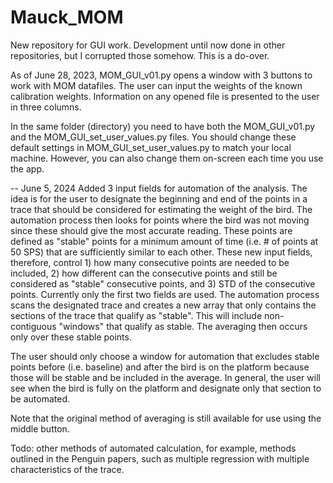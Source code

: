 # Mauck_MOM
New repository for GUI work. Development until now done in other repositories, but I corrupted those somehow. This is a do-over.
 
As of June 28, 2023, MOM_GUI_v01.py opens a window with 3 buttons to work with MOM datafiles. The user can input the weights of the known calibration weights. Information on any opened file is presented to the user in three columns. 

In the same folder (directory) you need to have both the MOM_GUI_v01.py and the MOM_GUI_set_user_values.py files. You should change these default settings in MOM_GUI_set_user_values.py to match your local machine. However, you can also change them on-screen each time you use the app.

-- June 5, 2024
Added 3 input fields for automation of the analysis. The idea is for the user to designate the beginning and end of the points in a trace that should be considered for estimating the weight of the bird. The automation process then looks for points where the bird was not moving since these should give the most accurate reading. These points are defined as "stable" points for a minimum amount of time (i.e. # of points at 50 SPS) that are sufficiently similar to each other. These new input fields, therefore, control 1) how many consecutive points are needed to be included, 2) how different can the consecutive points and still be considered as "stable" consecutive points, and 3) STD of the consecutive points. Currently only the first two fields are used. The automation process scans the designated trace and creates a new array that only contains the sections of the trace that qualify as "stable". This will include non-contiguous "windows" that qualify as stable. The averaging then occurs only over these stable points.

The user should only choose a window for automation that excludes stable points before (i.e. baseline) and after the bird is on the platform because those will be stable and be included in the average. In general, the user will see when the bird is fully on the platform and designate only that section to be automated.

Note that the original method of averaging is still available for use using the middle button.

Todo: other methods of automated calculation, for example, methods outlined in the Penguin papers, such as multiple regression with multiple characteristics of the trace.
